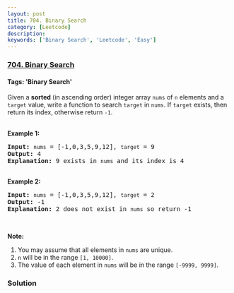 ```yaml
---
layout: post
title: 704. Binary Search
category: [Leetcode]
description: 
keywords: ['Binary Search', 'Leetcode', 'Easy']
---
```

### [704. Binary Search](https://leetcode.com/problems/binary-search)

#### Tags: 'Binary Search'

<div class="content__u3I1 question-content__JfgR"><div><p>Given a <strong>sorted</strong> (in ascending order) integer array <code>nums</code> of <code>n</code> elements and a <code>target</code> value, write a function to search <code>target</code> in <code>nums</code>. If <code>target</code> exists, then return its index, otherwise return <code>-1</code>.</p>
<p><br/>
<strong>Example 1:</strong></p>
<pre><strong>Input:</strong> <code>nums</code> = [-1,0,3,5,9,12], <code>target</code> = 9
<strong>Output:</strong> 4
<strong>Explanation:</strong> 9 exists in <code>nums</code> and its index is 4

</pre>
<p><strong>Example 2:</strong></p>
<pre><strong>Input:</strong> <code>nums</code> = [-1,0,3,5,9,12], <code>target</code> = 2
<strong>Output:</strong> -1
<strong>Explanation:</strong> 2 does not exist in <code>nums</code> so return -1
</pre>
<p> </p>
<p><strong>Note:</strong></p>
<ol>
<li>You may assume that all elements in <code>nums</code> are unique.</li>
<li><code>n</code> will be in the range <code>[1, 10000]</code>.</li>
<li>The value of each element in <code>nums</code> will be in the range <code>[-9999, 9999]</code>.</li>
</ol>
</div></div>

### Solution
